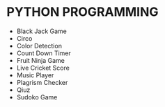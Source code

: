 # PYTHON PROGRAMMING
- Black Jack Game
- Circo
- Color Detection
- Count Down Timer
- Fruit Ninja Game
- Live Cricket Score
- Music Player
- Plagrism Checker
- Qiuz 
- Sudoko Game
